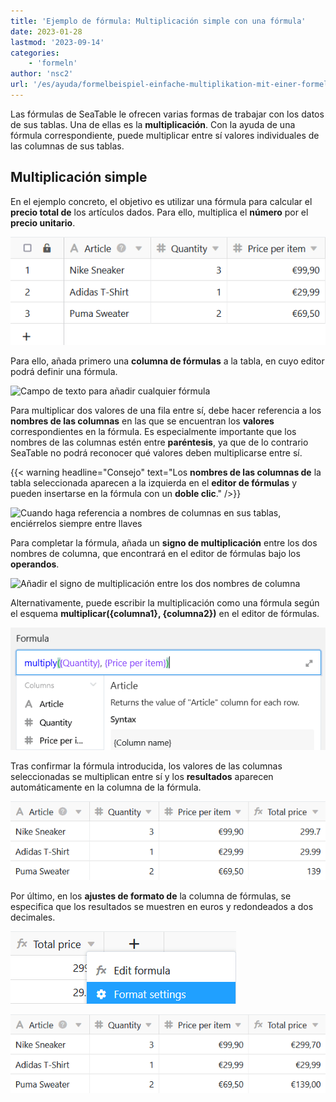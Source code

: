 ```yaml
---
title: 'Ejemplo de fórmula: Multiplicación simple con una fórmula'
date: 2023-01-28
lastmod: '2023-09-14'
categories:
    - 'formeln'
author: 'nsc2'
url: '/es/ayuda/formelbeispiel-einfache-multiplikation-mit-einer-formel'
---
```


Las fórmulas de SeaTable le ofrecen varias formas de trabajar con los datos de sus tablas. Una de ellas es la **multiplicación**. Con la ayuda de una fórmula correspondiente, puede multiplicar entre sí valores individuales de las columnas de sus tablas.

## Multiplicación simple

En el ejemplo concreto, el objetivo es utilizar una fórmula para calcular el **precio total de** los artículos dados. Para ello, multiplica el **número** por el **precio unitario**.

![Tabla de ejemplo para la multiplicación de dos valores mediante una fórmula](images/Beispiel-fuer-die-Multiplikation-von-zwei-Werten-mithilfe-einer-Formel.png)

Para ello, añada primero una **columna de fórmulas** a la tabla, en cuyo editor podrá definir una fórmula.

![Campo de texto para añadir cualquier fórmula](https://seatable.io/wp-content/uploads/2023/01/start-to-insert-formular.png)

Para multiplicar dos valores de una fila entre sí, debe hacer referencia a los **nombres de las columnas** en las que se encuentran los **valores** correspondientes en la fórmula. Es especialmente importante que los nombres de las columnas estén entre **paréntesis**, ya que de lo contrario SeaTable no podrá reconocer qué valores deben multiplicarse entre sí.

{{< warning  headline="Consejo"  text="Los **nombres de las columnas de** la tabla seleccionada aparecen a la izquierda en el **editor de fórmulas** y pueden insertarse en la fórmula con un **doble clic**." />}}

![Cuando haga referencia a nombres de columnas en sus tablas, enciérrelos siempre entre llaves](https://seatable.io/wp-content/uploads/2023/01/formula-example-1.png)

Para completar la fórmula, añada un **signo de multiplicación** entre los dos nombres de columna, que encontrará en el editor de fórmulas bajo los **operandos**.

![Añadir el signo de multiplicación entre los dos nombres de columna](https://seatable.io/wp-content/uploads/2023/01/finish-formular-multiplication.png)

Alternativamente, puede escribir la multiplicación como una fórmula según el esquema **multiplicar({columna1}, {columna2})** en el editor de fórmulas.

![Escribir una fórmula de multiplicación en el editor de fórmulas](images/Multiplikationsformel-in-den-Formeleditor-schreiben.png)

Tras confirmar la fórmula introducida, los valores de las columnas seleccionadas se multiplican entre sí y los **resultados** aparecen automáticamente en la columna de la fórmula.

![Resultado de la multiplicación en la columna de fórmulas](images/Screenshot-2023-09-14-174243.png)

Por último, en los **ajustes de formato de** la columna de fórmulas, se especifica que los resultados se muestren en euros y redondeados a dos decimales.

![Abrir los ajustes de formato de la columna de fórmulas](images/Formateinstellungen-der-Formelspalte-oeffnen.png)

![Resultado formateado en la columna de fórmulas](images/Formatiertes-Ergebnis-in-der-Formelspalte.png)
